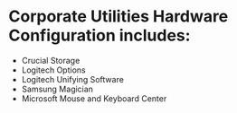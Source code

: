 # Corporate Utilities Hardware Configuration includes:


- Crucial Storage
- Logitech Options
- Logitech Unifying Software
- Samsung Magician
- Microsoft Mouse and Keyboard Center

